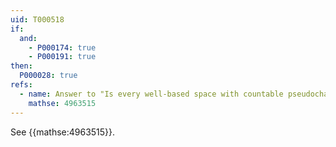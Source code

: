 ```yaml
---
uid: T000518
if:
  and:
    - P000174: true
    - P000191: true
then:
  P000028: true
refs:
  - name: Answer to "Is every well-based space with countable pseudocharacter first-countable?"
    mathse: 4963515
---
```


See {{mathse:4963515}}.
